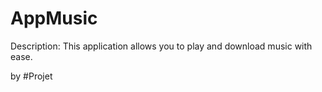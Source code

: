 # AppMusic

Description: This application allows you to play and download music with ease.





by #Projet